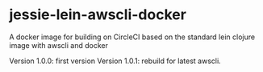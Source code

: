 # jessie-lein-awscli-docker
A docker image for building on CircleCI based on the standard lein clojure image with awscli and docker

Version 1.0.0: first version
Version 1.0.1: rebuild for latest awscli.
